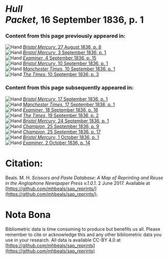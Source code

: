 # *Hull Packet*, 16 September 1836, p. 1  
  
### Content from this page previously appeared in:  
![Hand](http://scissorsandpaste.net/wp-content/uploads/2017/06/smallhandpointer.png) [*Bristol Mercury*, 27 August 1836, p. 8](https://mhbeals.github.io/sap_html/Bristol-Mercury/Bristol-Mercury-27-August-1836-p-8)  
![Hand](http://scissorsandpaste.net/wp-content/uploads/2017/06/smallhandpointer.png) [*Bristol Mercury*, 3 September 1836, p. 1](https://mhbeals.github.io/sap_html/Bristol-Mercury/Bristol-Mercury-3-September-1836-p-1)  
![Hand](http://scissorsandpaste.net/wp-content/uploads/2017/06/smallhandpointer.png) [*Examiner*, 4 September 1836, p. 15](https://mhbeals.github.io/sap_html/Examiner/Examiner-4-September-1836-p-15)  
![Hand](http://scissorsandpaste.net/wp-content/uploads/2017/06/smallhandpointer.png) [*Bristol Mercury*, 10 September 1836, p. 1](https://mhbeals.github.io/sap_html/Bristol-Mercury/Bristol-Mercury-10-September-1836-p-1)  
![Hand](http://scissorsandpaste.net/wp-content/uploads/2017/06/smallhandpointer.png) [*Manchester Times*, 10 September 1836, p. 1](https://mhbeals.github.io/sap_html/Manchester-Times/Manchester-Times-10-September-1836-p-1)  
![Hand](http://scissorsandpaste.net/wp-content/uploads/2017/06/smallhandpointer.png) [*The Times*, 10 September 1836, p. 3](https://mhbeals.github.io/sap_html/The-Times/The-Times-10-September-1836-p-3)  
  
### Content from this page subsequently appeared in:  
![Hand](http://scissorsandpaste.net/wp-content/uploads/2017/06/smallhandpointer.png) [*Bristol Mercury*, 17 September 1836, p. 1](https://mhbeals.github.io/sap_html/Bristol-Mercury/Bristol-Mercury-17-September-1836-p-1)  
![Hand](http://scissorsandpaste.net/wp-content/uploads/2017/06/smallhandpointer.png) [*Manchester Times*, 17 September 1836, p. 1](https://mhbeals.github.io/sap_html/Manchester-Times/Manchester-Times-17-September-1836-p-1)  
![Hand](http://scissorsandpaste.net/wp-content/uploads/2017/06/smallhandpointer.png) [*Examiner*, 18 September 1836, p. 16](https://mhbeals.github.io/sap_html/Examiner/Examiner-18-September-1836-p-16)  
![Hand](http://scissorsandpaste.net/wp-content/uploads/2017/06/smallhandpointer.png) [*The Times*, 19 September 1836, p. 2](https://mhbeals.github.io/sap_html/The-Times/The-Times-19-September-1836-p-2)  
![Hand](http://scissorsandpaste.net/wp-content/uploads/2017/06/smallhandpointer.png) [*Bristol Mercury*, 24 September 1836, p. 1](https://mhbeals.github.io/sap_html/Bristol-Mercury/Bristol-Mercury-24-September-1836-p-1)  
![Hand](http://scissorsandpaste.net/wp-content/uploads/2017/06/smallhandpointer.png) [*Champion*, 25 September 1836, p. 9](https://mhbeals.github.io/sap_html/Champion/Champion-25-September-1836-p-9)  
![Hand](http://scissorsandpaste.net/wp-content/uploads/2017/06/smallhandpointer.png) [*Champion*, 25 September 1836, p. 17](https://mhbeals.github.io/sap_html/Champion/Champion-25-September-1836-p-17)  
![Hand](http://scissorsandpaste.net/wp-content/uploads/2017/06/smallhandpointer.png) [*Bristol Mercury*, 1 October 1836, p. 1](https://mhbeals.github.io/sap_html/Bristol-Mercury/Bristol-Mercury-1-October-1836-p-1)  
![Hand](http://scissorsandpaste.net/wp-content/uploads/2017/06/smallhandpointer.png) [*Examiner*, 2 October 1836, p. 14](https://mhbeals.github.io/sap_html/Examiner/Examiner-2-October-1836-p-14)  


# Citation: 

Beals. M. H. *Scissors and Paste Database: A Map of Reprinting and Reuse in the Anglophone Newspaper Press v.1.0.1.* 2 June 2017. Available at [https://github.com/mhbeals/sap_reprints/](https://github.com/mhbeals/sap_reprints/). 

# Nota Bona

Bibliometric data is time consuming to produce but benefits us all. Please remember to cite or acknowledge this and any other bibliometric data you use in your research. All data is available CC-BY 4.0 at [https://github.com/mhbeals/sap_reprints](https://github.com/mhbeals/sap_reprints)